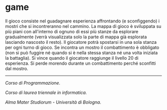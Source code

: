 # game

Il gioco consiste nel guadagnare esperienza affrontando (e sconfiggendo) i mostri che si incontreranno nel cammino.
La mappa di gioco è sviluppata su più piani con all'interno di ognuno di essi più stanze da esplorare gradualmente (verrà visualizzata solo la parte di mappa già esplorata lasciando nascosto il resto).
Il giocatore potrà spostarsi in una sola stanza per ogni turno di gioco.
Se incontra un mostro il combattimento è obbligato (non si può fuggire né quando si è nella stessa stanza né una volta iniziata la battaglia).
Si vince quando il giocatore raggiunge il livello 20 di esperienza.
Si perde morendo durante un combattimento perché sconfitti dal mostro.


---

*Corso di Programmazione.*

*Corso di laurea triennale in informatica.*

*Alma Mater Studiorum - Università di Bologna.*
